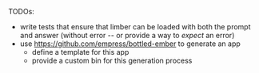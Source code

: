 TODOs:
 - write tests that ensure that limber can be loaded with both the prompt and answer
   (without error -- or provide a way to _expect_ an error)
 - use https://github.com/empress/bottled-ember to generate an app
    - define a template for this app 
    - provide a custom bin for this generation process
